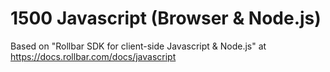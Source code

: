 # 1500 Javascript (Browser & Node.js)

Based on "Rollbar SDK for client-side Javascript & Node.js" at https://docs.rollbar.com/docs/javascript

